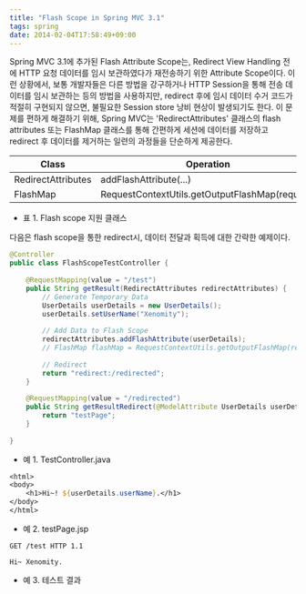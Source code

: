 ```yaml
---
title: "Flash Scope in Spring MVC 3.1"
tags: spring
date: 2014-02-04T17:58:49+09:00
---
```


Spring MVC 3.1에 추가된 Flash Attribute Scope는, Redirect View Handling 전에 HTTP 요청 데이터를 임시 보관하였다가 재전송하기 위한 Attribute Scope이다. 이런 상황에서, 보통 개발자들은 다른 방법을 강구하거나 HTTP Session을 통해 전송 데이터를 임시 보관하는 등의 방법을 사용하지만, redirect 후에 임시 데이터 수거 코드가 적절히 구현되지 않으면, 불필요한 Session store 낭비 현상이 발생되기도 한다. 이 문제를 편하게 해결하기 위해, Spring MVC는 'RedirectAttributes' 클래스의 flash attributes 또는 FlashMap 클래스를 통해 간편하게 세션에 데이터를 저장하고 redirect 후 데이터를 제거하는 일련의 과정들을 단순하게 제공한다.

| Class | Operation |
|-|-|
| RedirectAttributes | addFlashAttribute(...) |
| FlashMap | RequestContextUtils.getOutputFlashMap(request) |

- 표 1. Flash scope 지원 클래스

다음은 flash scope을 통한 redirect시, 데이터 전달과 획득에 대한 간략한 예제이다.
```java
@Controller
public class FlashScopeTestController {
 
    @RequestMapping(value = "/test")
    public String getResult(RedirectAttributes redirectAttributes) {
        // Generate Temporary Data
        UserDetails userDetails = new UserDetails();
        userDetails.setUserName("Xenomity");
 
        // Add Data to Flash Scope
        redirectAttributes.addFlashAttribute(userDetails);
        // FlashMap flashMap = RequestContextUtils.getOutputFlashMap(request); 
 
        // Redirect
        return "redirect:/redirected";
    }
 
    @RequestMapping(value = "/redirected")
    public String getResultRedirect(@ModelAttribute UserDetails userDetails) {
        return "testPage";
    }
 
}
```
- 예 1. TestController.java

```jsp
<html>
<body>
    <h1>Hi~! ${userDetails.userName}.</h1>
</body>
</html>
```
- 예 2. testPage.jsp

```
GET /test HTTP 1.1

Hi~ Xenomity.
```
- 예 3. 테스트 결과

